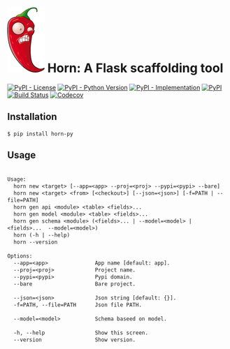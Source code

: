 # ![flask](chili.png)  Horn: A Flask scaffolding tool

[![PyPI - License](https://img.shields.io/pypi/l/horn-py.svg)](https://pypi.org/project/horn-py)
[![PyPI - Python Version](https://img.shields.io/pypi/pyversions/horn-py.svg)](https://pypi.org/project/horn-py)
[![PyPI - Implementation](https://img.shields.io/pypi/implementation/horn-py.svg)](https://pypi.org/project/horn-py)
[![PyPI](https://img.shields.io/pypi/v/horn-py.svg)](https://pypi.org/project/horn-py)
[![Build Status](https://travis-ci.org/bigfang/horn-py.svg?branch=master)](https://travis-ci.org/bigfang/horn-py)
[![Codecov](https://img.shields.io/codecov/c/gh/bigfang/horn-py.svg)](https://codecov.io/gh/bigfang/horn-py)


## Installation

```console
$ pip install horn-py
```


## Usage

```text

Usage:
  horn new <target> [--app=<app> --proj=<proj> --pypi=<pypi> --bare]
  horn new <target> <from> [<checkout>] [--json=<json>] [-f=PATH | --file=PATH]
  horn gen api <module> <table> <fields>...
  horn gen model <module> <table> <fields>...
  horn gen schema <module> (<fields>... | --model=<model> | <fields>...  --model=<model>)
  horn (-h | --help)
  horn --version

Options:
  --app=<app>               App name [default: app].
  --proj=<proj>             Project name.
  --pypi=<pypi>             Pypi domain.
  --bare                    Bare project.

  --json=<json>             Json string [default: {}].
  -f=PATH, --file=PATH      Json file PATH.

  --model=<model>           Schema baseed on model.

  -h, --help                Show this screen.
  --version                 Show version.

```
